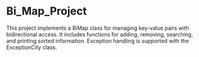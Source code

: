 # Bi_Map_Project
This project implements a BiMap class for managing key-value pairs with bidirectional access. It includes functions for adding, removing, searching, and printing sorted information. Exception handling is supported with the ExceptionCity class.
